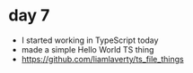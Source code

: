 # day 7

 * I started working in TypeScript today 
 * made a simple Hello World TS thing 
 * https://github.com/liamlaverty/ts_file_things